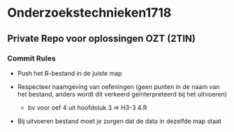 # Onderzoekstechnieken1718
## Private Repo voor oplossingen OZT (2TIN)

### Commit Rules

- Push het R-bestand in de juiste map

- Respecteer naamgeving van oefeningen (geen punten in de naam van het bestand, anders wordt dit verkeerd geïnterpreteerd bij het uitvoeren)

  - bv voor oef 4 uit hoofdstuk 3   =>   H3-3 4.R

- Bij uitvoeren bestand moet je zorgen dat de data in dezelfde map staat

  ​

